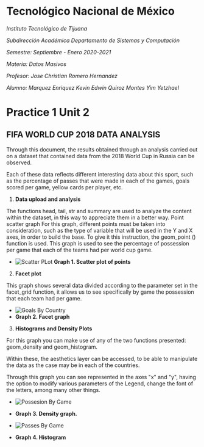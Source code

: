 <h1>Tecnológico Nacional de México</h1>
<h6> Instituto Tecnológico de Tijuana 

Subdirección Académica 
Departamento de Sistemas y Computación 

Semestre: Septiembre - Enero 2020-2021

Materia:
Datos Masivos

Profesor: 
Jose Christian Romero Hernandez

Alumno: 
Marquez Enriquez Kevin Edwin
 Quiroz Montes Yim Yetzhael

# Practice 1 Unit 2

## FIFA WORLD CUP 2018 DATA ANALYSIS

Through this document, the results obtained through an analysis carried out on a dataset that contained data from the 2018 World Cup in Russia can be observed.

Each of these data reflects different interesting data about this sport, such as the percentage of passes that were made in each of the games, goals scored per game, yellow cards per player, etc.

1. **Data upload and analysis**

The functions head, tail, str and summary are used to analyze the content within the dataset, in this way to appreciate them in a better way. Point scatter graph For this graph, different points must be taken into consideration, such as the type of variable that will be used in the Y and X axes, in order to build the base. To give it this instruction, the geom_point () function is used. This graph is used to see the percentage of possession per game that each of the teams had per world cup game.

- ![Scatter PLot](https://lh4.googleusercontent.com/rvp_f_BRrPM2mEiXjqW5lLXifR6gYJyZaTVA9Bw6HXlzW97IfFAbTQd-fP7gdmz5OCWhSh3is17R6FMtTbC0GyMGChJFV7o0nOtraQHZFFFXy7f-YGNWFVWrKN2JeatKAA=w1280)
**Graph 1. Scatter plot of points**

2. **Facet plot**

This graph shows several data divided according to the parameter set in the facet_grid function, it allows us to see specifically by game the possession that each team had per game.

- ![Goals By Country](https://lh4.googleusercontent.com/WYfHXpFj4bDKzPq0JNw7h5TJaZsLNpaLW--j862MJJlMsLHG-Pdt3cAoIdQxQ5rkfEnX3NYOIofiLx3WkwGB9fZ0yvjO9JBm5RpUB2CmEyjmpIHuA6lNuAumLwbHyMYH6Q=w1280)
- **Graph 2. Facet graph**

3. **Histograms and Density Plots**

For this graph you can make use of any of the two functions presented:
geom_density and geom_histogram.

Within these, the aesthetics layer can be accessed, to be able to manipulate the data as the case may be in each of the countries.

Through this graph you can see represented in the axes "x" and "y", having the option to modify various parameters of the Legend, change the font of the letters, among many other things.

- ![Possesion By Game](https://lh6.googleusercontent.com/OjubIvQDEcgmnxxEMCIQ-wRs0xVSEZANqYBMVgW-KcVvMaeI8wLtFlmuKSv2HMRZ_0a-W4LdH9kM-0x9bHqlcQ4CKyyjJULE-qlmDzpQNinEBHxhj0ijztl0Ko5-o9XY9Q=w1280)
- **Graph 3. Density graph.**


- ![Passes By Game](https://lh5.googleusercontent.com/YtOhbuXAW-E3-ibdOb4E9E1Q25HJFGCmUEJ3-dQVz01nuJs0xe_ZZI0Af7KXlcjlPr-HUNqhIOedpjdncN6jo_3PMsPXPS6FrTiXIscFWj0JE9ikE_X6gAHqE-oPZLP1Mw=w1280)
- **Graph 4. Histogram**
